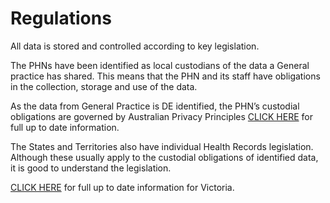 # Regulations

All data is stored and controlled according to key legislation. 

The PHNs have been identified as local custodians of the data a General practice has shared. This means that the PHN and its staff have obligations in the collection, storage and use of the data. 

As the data from General Practice is DE identified, the PHN’s custodial obligations are governed by Australian Privacy Principles [CLICK HERE](https://www.oaic.gov.au/privacy/australian-privacy-principles/) for full up to date information. 

The States and Territories also have individual Health Records legislation. Although these usually apply to the custodial obligations of identified data, it is good to understand the legislation. 

[CLICK HERE](https://www2.health.vic.gov.au/about/legislation/health-records-act) for full up to date information for Victoria.
